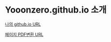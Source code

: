 # Yooonzero.github.io 소개

[나의 github.io URL](https://yooonzero.github.io/)

[페이지 PDF변환 URL](https://www.sodapdf.com/ko/html-to-pdf/)
